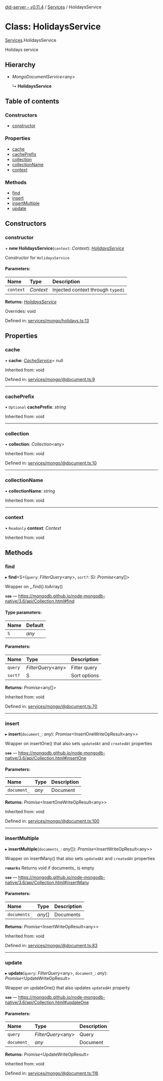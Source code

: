 [did-server - v0.11.4](../README.md) / [Services](../modules/services.md) / HolidaysService

# Class: HolidaysService

[Services](../modules/services.md).HolidaysService

Holidays service

## Hierarchy

* *MongoDocumentService*<any\>

  ↳ **HolidaysService**

## Table of contents

### Constructors

- [constructor](services.holidaysservice.md#constructor)

### Properties

- [cache](services.holidaysservice.md#cache)
- [cachePrefix](services.holidaysservice.md#cacheprefix)
- [collection](services.holidaysservice.md#collection)
- [collectionName](services.holidaysservice.md#collectionname)
- [context](services.holidaysservice.md#context)

### Methods

- [find](services.holidaysservice.md#find)
- [insert](services.holidaysservice.md#insert)
- [insertMultiple](services.holidaysservice.md#insertmultiple)
- [update](services.holidaysservice.md#update)

## Constructors

### constructor

\+ **new HolidaysService**(`context`: *Context*): [*HolidaysService*](services.holidaysservice.md)

Constructor for `HolidaysService`

#### Parameters:

Name | Type | Description |
:------ | :------ | :------ |
`context` | *Context* | Injected context through `typedi`    |

**Returns:** [*HolidaysService*](services.holidaysservice.md)

Overrides: void

Defined in: [services/mongo/holidays.ts:13](https://github.com/Puzzlepart/did/blob/dev/server/services/mongo/holidays.ts#L13)

## Properties

### cache

• **cache**: [*CacheService*](services.cacheservice.md)= null

Inherited from: void

Defined in: [services/mongo/@document.ts:9](https://github.com/Puzzlepart/did/blob/dev/server/services/mongo/@document.ts#L9)

___

### cachePrefix

• `Optional` **cachePrefix**: *string*

Inherited from: void

___

### collection

• **collection**: *Collection*<any\>

Inherited from: void

Defined in: [services/mongo/@document.ts:10](https://github.com/Puzzlepart/did/blob/dev/server/services/mongo/@document.ts#L10)

___

### collectionName

• **collectionName**: *string*

Inherited from: void

___

### context

• `Readonly` **context**: *Context*

Inherited from: void

## Methods

### find

▸ **find**<S\>(`query`: *FilterQuery*<any\>, `sort?`: S): *Promise*<any[]\>

Wrapper on _.find().toArray()

**`see`** — https://mongodb.github.io/node-mongodb-native/3.6/api/Collection.html#find

#### Type parameters:

Name | Default |
:------ | :------ |
`S` | *any* |

#### Parameters:

Name | Type | Description |
:------ | :------ | :------ |
`query` | *FilterQuery*<any\> | Filter query   |
`sort?` | S | Sort options    |

**Returns:** *Promise*<any[]\>

Inherited from: void

Defined in: [services/mongo/@document.ts:70](https://github.com/Puzzlepart/did/blob/dev/server/services/mongo/@document.ts#L70)

___

### insert

▸ **insert**(`document_`: *any*): *Promise*<InsertOneWriteOpResult<any\>\>

Wrapper on insertOne() that also sets `updatedAt` and `createdAt` properties

**`see`** — https://mongodb.github.io/node-mongodb-native/3.6/api/Collection.html#insertOne

#### Parameters:

Name | Type | Description |
:------ | :------ | :------ |
`document_` | *any* | Document    |

**Returns:** *Promise*<InsertOneWriteOpResult<any\>\>

Inherited from: void

Defined in: [services/mongo/@document.ts:100](https://github.com/Puzzlepart/did/blob/dev/server/services/mongo/@document.ts#L100)

___

### insertMultiple

▸ **insertMultiple**(`documents_`: *any*[]): *Promise*<InsertWriteOpResult<any\>\>

Wrapper on insertMany() that also sets `updatedAt` and `createdAt` properties

**`remarks`** Returns void if documents_ is empty

**`see`** — https://mongodb.github.io/node-mongodb-native/3.6/api/Collection.html#insertMany

#### Parameters:

Name | Type | Description |
:------ | :------ | :------ |
`documents_` | *any*[] | Documents    |

**Returns:** *Promise*<InsertWriteOpResult<any\>\>

Inherited from: void

Defined in: [services/mongo/@document.ts:83](https://github.com/Puzzlepart/did/blob/dev/server/services/mongo/@document.ts#L83)

___

### update

▸ **update**(`query`: *FilterQuery*<any\>, `document_`: *any*): *Promise*<UpdateWriteOpResult\>

Wrapper on updateOne() that also updates `updatedAt` property

**`see`** — https://mongodb.github.io/node-mongodb-native/3.6/api/Collection.html#updateOne

#### Parameters:

Name | Type | Description |
:------ | :------ | :------ |
`query` | *FilterQuery*<any\> | Query   |
`document_` | *any* | Document    |

**Returns:** *Promise*<UpdateWriteOpResult\>

Inherited from: void

Defined in: [services/mongo/@document.ts:116](https://github.com/Puzzlepart/did/blob/dev/server/services/mongo/@document.ts#L116)
